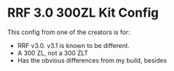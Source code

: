 # RRF 3.0 300ZL Kit Config

This config from one of the creators is for:

- RRF v3.0. v3.1 is known to be different.
- A 300 ZL, not a 300 ZLT
- Has the obvious differences from my build, besides